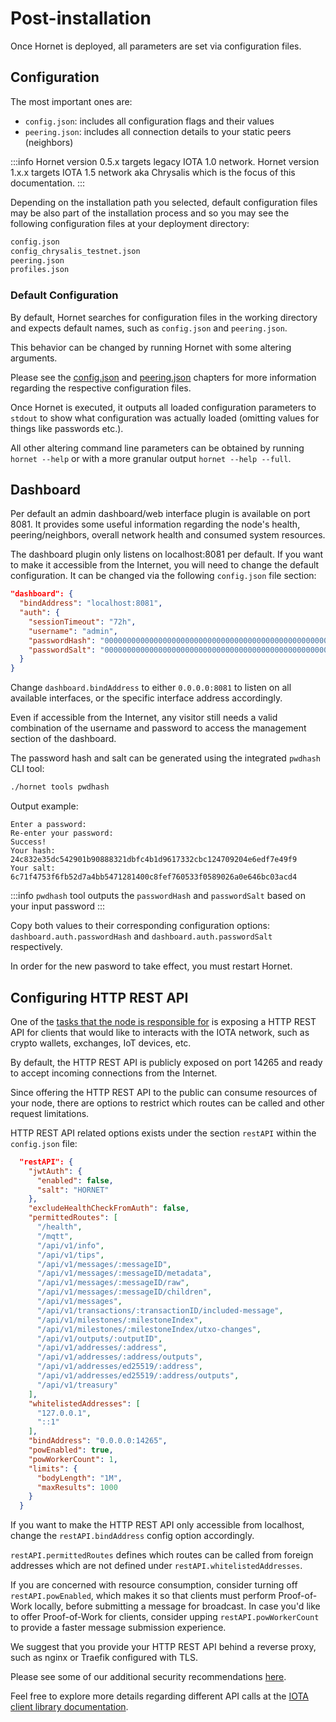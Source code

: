 # Post-installation

Once Hornet is deployed, all parameters are set via configuration files.

## Configuration

The most important ones are:

* `config.json`: includes all configuration flags and their values
* `peering.json`: includes all connection details to your static peers (neighbors)

:::info
Hornet version 0.5.x targets legacy IOTA 1.0 network. Hornet version 1.x.x targets IOTA 1.5 network aka Chrysalis which is the focus of this documentation.
:::

Depending on the installation path you selected, default configuration files may be also part of the installation
process and so you may see the following configuration files at your deployment directory:

```bash
config.json
config_chrysalis_testnet.json
peering.json
profiles.json
```

### Default Configuration

By default, Hornet searches for configuration files in the working directory and expects default names, such
as `config.json` and `peering.json`.

This behavior can be changed by running Hornet with some altering arguments.

Please see the [config.json](./config.md) and [peering.json](./peering.md) chapters for more information regarding
the respective configuration files.

Once Hornet is executed, it outputs all loaded configuration parameters to `stdout` to show what configuration was
actually loaded (omitting values for things like passwords etc.).

All other altering command line parameters can be obtained by running `hornet --help` or with a more granular
output `hornet --help --full`.

## Dashboard

Per default an admin dashboard/web interface plugin is available on port 8081. It provides some useful information
regarding the node's health, peering/neighbors, overall network health and consumed system resources.

The dashboard plugin only listens on localhost:8081 per default. If you want to make it accessible from the Internet,
you will need to change the default configuration. It can be changed via the following `config.json` file section:

```json
"dashboard": {
  "bindAddress": "localhost:8081",
  "auth": {
    "sessionTimeout": "72h",
    "username": "admin",
    "passwordHash": "0000000000000000000000000000000000000000000000000000000000000000",
    "passwordSalt": "0000000000000000000000000000000000000000000000000000000000000000"
  }
}
```

Change `dashboard.bindAddress` to either `0.0.0.0:8081` to listen on all available interfaces, or the
specific interface address accordingly.

Even if accessible from the Internet, any visitor still needs a valid combination of the username and password to access
the management section of the dashboard.

The password hash and salt can be generated using the integrated `pwdhash` CLI tool:

```bash
./hornet tools pwdhash
```

Output example:

```plaintext
Enter a password:
Re-enter your password:
Success!
Your hash: 24c832e35dc542901b90888321dbfc4b1d9617332cbc124709204e6edf7e49f9
Your salt: 6c71f4753f6fb52d7a4bb5471281400c8fef760533f0589026a0e646bc03acd4
```

:::info
`pwdhash` tool outputs the `passwordHash` and `passwordSalt` based on your input password
:::

Copy both values to their corresponding configuration options: `dashboard.auth.passwordHash` and
`dashboard.auth.passwordSalt` respectively.

In order for the new pasword to take effect, you must restart Hornet.

## Configuring HTTP REST API

One of the [tasks that the node is responsible for](../getting_started/nodes_101.md) is exposing a HTTP REST API for
clients that would like to interacts with the IOTA network, such as crypto wallets, exchanges, IoT devices, etc.

By default, the HTTP REST API is publicly exposed on port 14265 and ready to accept incoming connections from the
Internet.

Since offering the HTTP REST API to the public can consume resources of your node, there are options to restrict which
routes can be called and other request limitations.

HTTP REST API related options exists under the section `restAPI` within the `config.json` file:

```json
  "restAPI": {
    "jwtAuth": {
      "enabled": false,
      "salt": "HORNET"
    },
    "excludeHealthCheckFromAuth": false,
    "permittedRoutes": [
      "/health",
      "/mqtt",
      "/api/v1/info",
      "/api/v1/tips",
      "/api/v1/messages/:messageID",
      "/api/v1/messages/:messageID/metadata",
      "/api/v1/messages/:messageID/raw",
      "/api/v1/messages/:messageID/children",
      "/api/v1/messages",
      "/api/v1/transactions/:transactionID/included-message",
      "/api/v1/milestones/:milestoneIndex",
      "/api/v1/milestones/:milestoneIndex/utxo-changes",
      "/api/v1/outputs/:outputID",
      "/api/v1/addresses/:address",
      "/api/v1/addresses/:address/outputs",
      "/api/v1/addresses/ed25519/:address",
      "/api/v1/addresses/ed25519/:address/outputs",
      "/api/v1/treasury"
    ],
    "whitelistedAddresses": [
      "127.0.0.1",
      "::1"
    ],
    "bindAddress": "0.0.0.0:14265",
    "powEnabled": true,
    "powWorkerCount": 1,
    "limits": {
      "bodyLength": "1M",
      "maxResults": 1000
    }
  }
```

If you want to make the HTTP REST API only accessible from localhost, change the `restAPI.bindAddress` config option
accordingly.

`restAPI.permittedRoutes` defines which routes can be called from foreign addresses which are not defined under
`restAPI.whitelistedAddresses`.

If you are concerned with resource consumption, consider turning off `restAPI.powEnabled`, which makes it so that
clients must perform Proof-of-Work locally, before submitting a message for broadcast. In case you'd like to offer
Proof-of-Work for clients, consider upping `restAPI.powWorkerCount` to provide a faster message submission experience.

We suggest that you provide your HTTP REST API behind a reverse proxy, such as nginx or Traefik configured with TLS.

Please see some of our additional security recommendations [here](../getting_started/security_101.md).

Feel free to explore more details regarding different API calls
at the [IOTA client library documentation](https://chrysalis.docs.iota.org/libraries/client.html).
